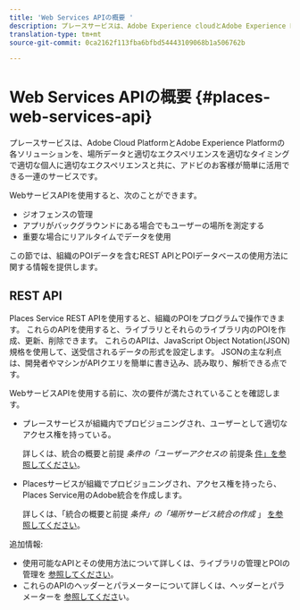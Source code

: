 ```yaml
---
title: 'Web Services APIの概要 '
description: プレースサービスは、Adobe Experience cloudとAdobe Experience Platformの各ソリューションを、場所データと適切なエクスペリエンスを適切なタイミングで適切な担当者に適切なエクスペリエンスと共に、アドビのお客様が簡単に活用できる一連のサービスです。
translation-type: tm+mt
source-git-commit: 0ca2162f113fba6bfbd54443109068b1a506762b

---
```



# Web Services APIの概要 {#places-web-services-api}

プレースサービスは、Adobe Cloud PlatformとAdobe Experience Platformの各ソリューションを、場所データと適切なエクスペリエンスを適切なタイミングで適切な個人に適切なエクスペリエンスと共に、アドビのお客様が簡単に活用できる一連のサービスです。

WebサービスAPIを使用すると、次のことができます。

* ジオフェンスの管理
* アプリがバックグラウンドにある場合でもユーザーの場所を測定する
* 重要な場合にリアルタイムでデータを使用

この節では、組織のPOIデータを含むREST APIとPOIデータベースの使用方法に関する情報を提供します。

## REST API

Places Service REST APIを使用すると、組織のPOIをプログラムで操作できます。 これらのAPIを使用すると、ライブラリとそれらのライブラリ内のPOIを作成、更新、削除できます。 これらのAPIは、JavaScript Object Notation(JSON)規格を使用して、送受信されるデータの形式を設定します。 JSONの主な利点は、開発者やマシンがAPIクエリを簡単に書き込み、読み取り、解析できる点です。

WebサービスAPIを使用する前に、次の要件が満たされていることを確認します。

* プレースサービスが組織内でプロビジョニングされ、ユーザーとして適切なアクセス権を持っている。

   詳しくは、統合の概要と前提 *条件の「ユーザーアクセスの* 前提条 [件」を参照してください](/help/web-service-api/adobe-i-o-integration.md)。

* Placesサービスが組織でプロビジョニングされ、アクセス権を持ったら、Places Service用のAdobe統合を作成します。

   詳しくは、「統合の概要と前提 *条件」の「場所サービス統合の作成* 」 [を参照してください](/help/web-service-api/adobe-i-o-integration.md)。

追加情報:

* 使用可能なAPIとその使用方法について詳しくは、ライブラリの管理とPOIの管理を [参照し](/help/web-service-api/api-usage/manage-libraries/manage-libraries.md)[てください](/help/web-service-api/api-usage/manage-pois/manage-pois.md)。
* これらのAPIのヘッダーとパラメーターについて詳しくは、ヘッダーとパラメーターを [参照してくださ](/help/web-service-api/api-usage/headers-and-parameters.md)い。